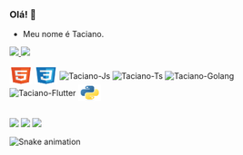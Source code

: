### Olá! 👋

- Meu nome é Taciano.

<div>
  <a href="https://github.com/TacioDev">
  <img height="180em" src="https://github-readme-stats.vercel.app/api?username=TacioDev&show_icons=true&theme=dark&include_all_commits=true&count_private=true"/>
  <img height="180em" src="https://github-readme-stats.vercel.app/api/top-langs/?username=TacioDev&layout=compact&langs_count=7&theme=dark"/>
</div>
  
<div style="display: inline-block;"><br>
  <img align="center" alt="Taciano-HTML" height="30" width="40" src="https://raw.githubusercontent.com/devicons/devicon/master/icons/html5/html5-original.svg">
  <img align="center" alt="Taciano-CSS" height="30" width="40" src="https://raw.githubusercontent.com/devicons/devicon/master/icons/css3/css3-original.svg">
  <img align="center" alt="Taciano-Js" height="30" width="40"  src="https://cdn.jsdelivr.net/gh/devicons/devicon/icons/javascript/javascript-original.svg">
  <img align="center" alt="Taciano-Ts" height="30" width="40"  src="https://cdn.jsdelivr.net/gh/devicons/devicon/icons/typescript/typescript-original.svg">
  <img align="center" alt="Taciano-Golang" height="30" width="40"   
src="https://cdn.jsdelivr.net/gh/devicons/devicon/icons/go/go-original.svg">
  <img align="center" alt="Taciano-Flutter" height="30" width="40"   
src="https://cdn.jsdelivr.net/gh/devicons/devicon/icons/flutter/flutter-original.svg">
  <img align="center" alt="Taciano-Python" height="30" width="40" src="https://raw.githubusercontent.com/devicons/devicon/master/icons/python/python-original.svg">
  
</div>

 ##
  
<div> 
  
  <a href="https://www.instagram.com/_taciano.santos/" target="_blank"><img src="https://img.shields.io/badge/-Instagram-%23E4405F?style=for-the-badge&logo=instagram&logoColor=white" target="_blank"></a>
 <a href="" target="_blank"><img src="https://img.shields.io/badge/Discord-7289DA?style=for-the-badge&logo=discord&logoColor=white" target="_blank"></a> 
  <a href="https://www.linkedin.com/in/taciano-da-hora-90b257214/" target="_blank"><img src="https://img.shields.io/badge/-LinkedIn-%230077B5?style=for-the-badge&logo=linkedin&logoColor=white" target="_blank"></a> 
  
  ![Snake animation](https://github.com/TacioDev/TacioDev/blob/output/github-contribution-grid-snake.svg)
 
</div>
